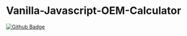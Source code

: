 # Vanilla-Javascript-OEM-Calculator

[![Github Badge](https://img.shields.io/badge/-Github-000?style=quare&labelColor=000&logo=Github&logoColor=white&link=link)](https://github.com/jadis0x) 
